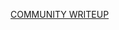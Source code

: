 [COMMUNITY WRITEUP](https://github.com/c0ral1ne/pwn-writeups/blob/main/1337UP-2024/notepad/solve.py)
